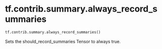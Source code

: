 <div itemscope itemtype="http://developers.google.com/ReferenceObject">
<meta itemprop="name" content="tf.contrib.summary.always_record_summaries" />
<meta itemprop="path" content="Stable" />
</div>

# tf.contrib.summary.always_record_summaries

``` python
tf.contrib.summary.always_record_summaries()
```

Sets the should_record_summaries Tensor to always true.